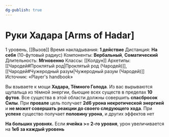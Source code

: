 ```yaml
---
dg-publish: true
---
```

# Руки Хадара [Arms of Hadar]
1 уровень, [[Вызов]]
Время накладывания: **1 действие**
Дистанция: **На себя** (10-футовый радиус)
Компоненты: **Вербальный**, **Соматический**
Длительность: **Мгновенно**
Классы: [[Колдун]]
Архетипы: [[Чародей#Проклятый род|Проклятый род (Чародей)]], [[Чародей#Чужеродный разум|Чужеродный разум (Чародей)]]
Источник: «Player's handbook»

Вы взываете к мощи **Хадара, Тёмного Голода**. Из вас вырываются щупальца из тёмной энергии, бьющие всех существ в пределах **10 футов**. Все существа в этой области должны совершить **спасбросок Силы**. При **провале** цель получает **2d6 урона некротической энергией** и **не может совершать реакции до своего следующего хода**. При **успехе** существо получает **половину урона**, и других эффектов нет

**На больших уровнях.** Если **ячейка >= 2-го уровня**, урон увеличивается на **1к6 за каждый уровень**